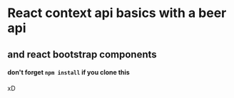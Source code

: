 # React context api basics with a beer api 
## and react bootstrap components

#### don't forget `npm install` if you clone this 
xD



